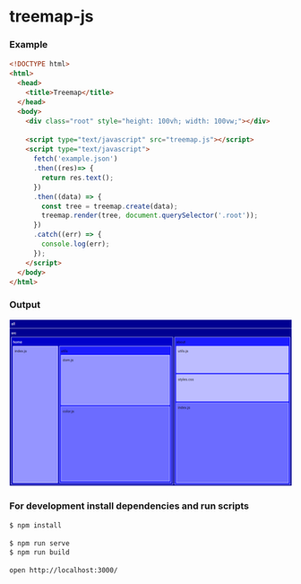 # treemap-js

### Example 
```html
<!DOCTYPE html>
<html>
  <head>
    <title>Treemap</title>
  </head>
  <body>
    <div class="root" style="height: 100vh; width: 100vw;"></div>

    <script type="text/javascript" src="treemap.js"></script>
    <script type="text/javascript">
      fetch('example.json')
      .then((res)=> {
        return res.text();
      })
      .then((data) => {
        const tree = treemap.create(data);
        treemap.render(tree, document.querySelector('.root'));
      })
      .catch((err) => {
        console.log(err);
      });
    </script>
  </body>
</html>
```
### Output
![Treemap](img/example.png)

### For development install dependencies and run scripts
```
$ npm install

$ npm run serve
$ npm run build

open http://localhost:3000/
```

